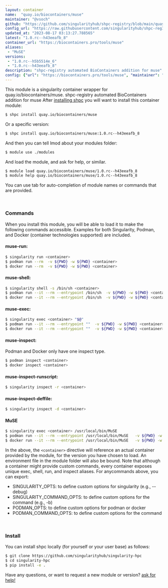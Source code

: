 ```yaml
---
layout: container
name:  "quay.io/biocontainers/muse"
maintainer: "@vsoch"
github: "https://github.com/singularityhub/shpc-registry/blob/main/quay.io/biocontainers/muse/container.yaml"
config_url: "https://raw.githubusercontent.com/singularityhub/shpc-registry/main/quay.io/biocontainers/muse/container.yaml"
updated_at: "2023-08-17 03:13:27.788565"
latest: "1.0.rc--h43eeafb_8"
container_url: "https://biocontainers.pro/tools/muse"
aliases:
 - "MuSE"
versions:
 - "1.0.rc--h5b5514e_6"
 - "1.0.rc--h43eeafb_8"
description: "shpc-registry automated BioContainers addition for muse"
config: {"url": "https://biocontainers.pro/tools/muse", "maintainer": "@vsoch", "description": "shpc-registry automated BioContainers addition for muse", "latest": {"1.0.rc--h43eeafb_8": "sha256:ceb69e23a5c14c8f82f123c2cce4e812b8e12c3bee3ebf91fbe659cefe90648c"}, "tags": {"1.0.rc--h5b5514e_6": "sha256:c8ffa1f7b3576796d13380f942812076479f3cdd7a807ff6991877c90dd698ed", "1.0.rc--h43eeafb_8": "sha256:ceb69e23a5c14c8f82f123c2cce4e812b8e12c3bee3ebf91fbe659cefe90648c"}, "docker": "quay.io/biocontainers/muse", "aliases": {"MuSE": "/usr/local/bin/MuSE"}}
---
```


This module is a singularity container wrapper for quay.io/biocontainers/muse.
shpc-registry automated BioContainers addition for muse
After [installing shpc](#install) you will want to install this container module:


```bash
$ shpc install quay.io/biocontainers/muse
```

Or a specific version:

```bash
$ shpc install quay.io/biocontainers/muse:1.0.rc--h43eeafb_8
```

And then you can tell lmod about your modules folder:

```bash
$ module use ./modules
```

And load the module, and ask for help, or similar.

```bash
$ module load quay.io/biocontainers/muse/1.0.rc--h43eeafb_8
$ module help quay.io/biocontainers/muse/1.0.rc--h43eeafb_8
```

You can use tab for auto-completion of module names or commands that are provided.

<br>

### Commands

When you install this module, you will be able to load it to make the following commands accessible.
Examples for both Singularity, Podman, and Docker (container technologies supported) are included.

#### muse-run:

```bash
$ singularity run <container>
$ podman run --rm  -v ${PWD} -w ${PWD} <container>
$ docker run --rm  -v ${PWD} -w ${PWD} <container>
```

#### muse-shell:

```bash
$ singularity shell -s /bin/sh <container>
$ podman run --it --rm --entrypoint /bin/sh  -v ${PWD} -w ${PWD} <container>
$ docker run --it --rm --entrypoint /bin/sh  -v ${PWD} -w ${PWD} <container>
```

#### muse-exec:

```bash
$ singularity exec <container> "$@"
$ podman run --it --rm --entrypoint ""  -v ${PWD} -w ${PWD} <container> "$@"
$ docker run --it --rm --entrypoint ""  -v ${PWD} -w ${PWD} <container> "$@"
```

#### muse-inspect:

Podman and Docker only have one inspect type.

```bash
$ podman inspect <container>
$ docker inspect <container>
```

#### muse-inspect-runscript:

```bash
$ singularity inspect -r <container>
```

#### muse-inspect-deffile:

```bash
$ singularity inspect -d <container>
```


#### MuSE

```bash
$ singularity exec <container> /usr/local/bin/MuSE
$ podman run --it --rm --entrypoint /usr/local/bin/MuSE   -v ${PWD} -w ${PWD} <container> -c " $@"
$ docker run --it --rm --entrypoint /usr/local/bin/MuSE   -v ${PWD} -w ${PWD} <container> -c " $@"
```



In the above, the `<container>` directive will reference an actual container provided
by the module, for the version you have chosen to load. An environment file in the
module folder will also be bound. Note that although a container
might provide custom commands, every container exposes unique exec, shell, run, and
inspect aliases. For anycommands above, you can export:

 - SINGULARITY_OPTS: to define custom options for singularity (e.g., --debug)
 - SINGULARITY_COMMAND_OPTS: to define custom options for the command (e.g., -b)
 - PODMAN_OPTS: to define custom options for podman or docker
 - PODMAN_COMMAND_OPTS: to define custom options for the command

<br>

### Install

You can install shpc locally (for yourself or your user base) as follows:

```bash
$ git clone https://github.com/singularityhub/singularity-hpc
$ cd singularity-hpc
$ pip install -e .
```

Have any questions, or want to request a new module or version? [ask for help!](https://github.com/singularityhub/singularity-hpc/issues)